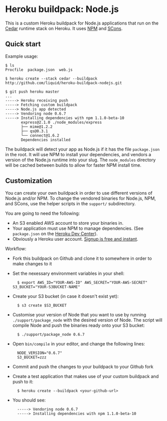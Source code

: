 Heroku buildpack: Node.js
=========================

This is a custom Heroku buildpack for Node.js applications that run on the [Cedar](http://devcenter.heroku.com/articles/cedar) runtime stack on Heroku.
It uses [NPM](http://npmjs.org/) and [SCons](http://www.scons.org/).

Quick start
-----------

Example usage:

    $ ls
    Procfile  package.json  web.js

    $ heroku create --stack cedar --buildpack http://github.com/liquid/heroku-buildpack-nodejs.git

    $ git push heroku master
    ...
    -----> Heroku receiving push
    -----> Fetching custom buildpack
    -----> Node.js app detected
    -----> Vendoring node 0.6.7
    -----> Installing dependencies with npm 1.1.0-beta-10
           express@2.1.0 ./node_modules/express
           ├── mime@1.2.2
           ├── qs@0.3.1
           └── connect@1.6.2
           Dependencies installed

The buildpack will detect your app as Node.js if it has the file `package.json` in the root.  It will use NPM to install your dependencies, and vendors a version of the Node.js runtime into your slug.  The `node_modules` directory will be cached between builds to allow for faster NPM install time.

Customization
-------------

You can create your own buildpack in order to use different versions of Node.js and/or NPM. To change the vendored binaries for Node.js, NPM, and SCons, use the helper scripts in the `support/` subdirectory.

You are going to need the following:

* An S3 enabled AWS account to store your binaries in.
* Your application must use NPM to manage dependencies. (See `package.json` on the [Heroku Dev Center](http://devcenter.heroku.com/articles/node-js#declare_dependencies_with_npm)).
* Obviously a Heroku user account. [Signup is free and instant](https://api.heroku.com/signup).

Workflow:

* Fork this buildpack on Github and clone it to somewhere in order to make changes to it
* Set the nexessary environment variables in your shell:

        $ export AWS_ID="YOUR-AWS-ID" AWS_SECRET="YOUR-AWS-SECRET" S3_BUCKET="YOUR-S3BUCKET-NAME"

* Create your S3 bucket (in case it doesn't exist yet):

        $ s3 create $S3_BUCKET
* Customise your version of Node that you want to use by running `./support/package_node` with the desired version of Node. The script will compile Node and push the binaries ready onto your S3 bucket:

        $ ./support/package_node 0.6.7

* Open `bin/compile` in your editor, and change the following lines:

        NODE_VERSION="0.6.7"
		S3_BUCKET=zzz
* Commit and push the changes to your buildpack to your Github fork
* Create a test application that makes use of your custom buildpack and push to it:

        $ heroku create --buildpack <your-github-url>
* You should see:

        -----> Vendoring node 0.6.7
        -----> Installing dependencies with npm 1.1.0-beta-10